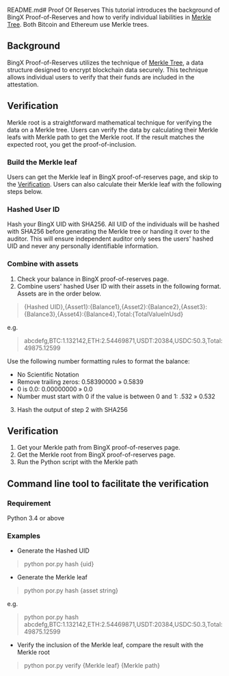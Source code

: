 README.md# Proof Of Reserves
This tutorial introduces the background of BingX Proof-of-Reserves and how to verify individual liabilities in [Merkle Tree](https://en.wikipedia.org/wiki/Merkle_tree). Both Bitcoin and Ethereum use Merkle trees.

## Background
BingX Proof-of-Reserves utilizes the technique of [Merkle Tree](https://en.wikipedia.org/wiki/Merkle_tree), a data structure designed to encrypt blockchain data securely. This technique allows individual users to verify that their funds are included in the attestation. 

## Verification
Merkle root is a straightforward mathematical technique for verifying the data on a Merkle tree. Users can verify the data by calculating their Merkle leafs with Merkle path to get the Merkle root. If the result matches the expected root, you get the proof-of-inclusion.

### Build the Merkle leaf
Users can get the Merkle leaf in BingX proof-of-reserves page, and skip to the [Verification](#Verification).
Users can also calculate their Merkle leaf with the following steps below.

### Hashed User ID
Hash your BingX UID with SHA256. All UID of the individuals will be hashed with SHA256 before generating the Merkle tree or handing it over to the auditor. This will ensure independent auditor only sees the users' hashed UID and never any personally identifiable information. 

### Combine with assets
1. Check your balance in BingX proof-of-reserves page.
2. Combine users' hashed User ID with their assets in the following format. Assets are in the order below.

> {Hashed UID},{Asset1}:{Balance1},{Asset2}:{Balance2},{Asset3}:{Balance3},{Asset4}:{Balance4},Total:{TotalValueInUsd}

e.g.
> abcdefg,BTC:1.132142,ETH:2.54469871,USDT:20384,USDC:50.3,Total:49875.12599

Use the following number formatting rules to format the balance:
- No Scientific Notation
- Remove trailing zeros: 0.58390000 » 0.5839
- 0 is 0.0:   0.00000000 » 0.0 
- Number must start with 0 if the value is between 0 and 1: .532 » 0.532

3. Hash the output of step 2 with SHA256


## Verification
1. Get your Merkle path from BingX proof-of-reserves page.
2. Get the Merkle root from BingX proof-of-reserves page.
3. Run the Python script with the Merkle path 


## Command line tool to facilitate the verification
### Requirement
Python 3.4 or above


### Examples
- Generate the Hashed UID
> python por.py hash {uid}

- Generate the Merkle leaf
> python por.py hash {asset string}

e.g.
> python por.py hash abcdefg,BTC:1.132142,ETH:2.54469871,USDT:20384,USDC:50.3,Total:49875.12599

- Verify the inclusion of the Merkle leaf, compare the result with the Merkle root
> python por.py verify {Merkle leaf} {Merkle path}
 
